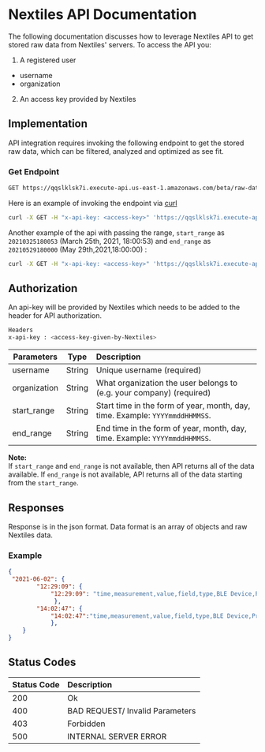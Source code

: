 # Nextiles API Documentation
The following documentation discusses how to leverage Nextiles API to get stored raw data from Nextiles' servers. To access the API you:

1. A registered user
  - username
  - organization
2. An access key provided by Nextiles

## Implementation

API integration requires invoking the following endpoint to get the stored raw data, which can be filtered, analyzed and optimized as see fit.

### Get Endpoint
```bash
GET https://qqslklsk7i.execute-api.us-east-1.amazonaws.com/beta/raw-data
```

Here is an example of invoking the endpoint via [curl](https://curl.se/)

```bash
curl -X GET -H "x-api-key: <access-key>" 'https://qqslklsk7i.execute-api.us-east-1.amazonaws.com/beta/raw-data/?username=TestingUniqueUsername&organization=Nextiles'
```

Another example of the api with passing the range, `start_range` as `20210325180053` (March 25th, 2021, 18:00:53) and `end_range` as `20210529180000` (May 29th,2021,18:00:00) :

```bash
curl -X GET -H "x-api-key: <access-key>" 'https://qqslklsk7i.execute-api.us-east-1.amazonaws.com/beta/raw-data/?username=TestingUniqueUsername&organization=Nextiles&start_range=20210325180053&end_range=20210529180000'
```

## Authorization
An api-key will be provided by Nextiles which needs to be added to the header for API authorization.

```bash
Headers
x-api-key : <access-key-given-by-Nextiles>
```

| Parameters    | Type          | Description  |
| ------------- |:-------------:| :-----|
| username      | String | Unique username (required) |
| organization  | String | What organization the user belongs to (e.g. your company) (required)|
| start_range| String | Start time in the form of year, month, day, time. Example: `YYYYmmddHHMMSS`. |
|end_range| String| End time in the form of year, month, day, time. Example: `YYYYmmddHHMMSS`. |

**Note:** <br>
If `start_range` and `end_range` is not available, then API returns all of the data available. If `end_range` is not available, API returns all of the data starting from the `start_range`.

## Responses

Response is in the json format. Data format is an array of objects and raw Nextiles data.

### Example

```json
{
 "2021-06-02": {
        "12:29:09": {
            "12:29:09": "time,measurement,value,field,type,BLE Device,Product Type\n12:29:09:8650,IMU,161,ax,acceleration,NX2,SLEEVE\n......"
             },
        "14:02:47": {
            "14:02:47":"time,measurement,value,field,type,BLE Device,Product Type\n14:02:48:2010,IMU,33,ax,acceleration,NX2,SLEEVE\n14:02:48:2010,IMU,-3,ay,acceleration,NX2,SLEEVE\n......"
            },
    }
}
```

## Status Codes

| Status Code    | Description  |
| ------------- |:-----|
| 200      | Ok |
| 400     | BAD REQUEST/ Invalid Parameters |
| 403   | Forbidden|
| 500  | INTERNAL SERVER ERROR |
